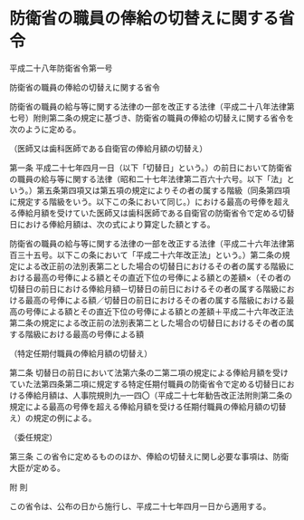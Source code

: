 # 防衛省の職員の俸給の切替えに関する省令

平成二十八年防衛省令第一号

防衛省の職員の俸給の切替えに関する省令

防衛省の職員の給与等に関する法律の一部を改正する法律（平成二十八年法律第七号）附則第二条の規定に基づき、防衛省の職員の俸給の切替えに関する省令を次のように定める。

（医師又は歯科医師である自衛官の俸給月額の切替え）

第一条 平成二十七年四月一日（以下「切替日」という。）の前日において防衛省の職員の給与等に関する法律（昭和二十七年法律第二百六十六号。以下「法」という。）第五条第四項又は第五項の規定によりその者の属する階級（同条第四項に規定する階級をいう。以下この条において同じ。）における最高の号俸を超える俸給月額を受けていた医師又は歯科医師である自衛官の防衛省令で定める切替日における俸給月額は、次の式により算定した額とする。

防衛省の職員の給与等に関する法律の一部を改正する法律（平成二十六年法律第百三十五号。以下この条において「平成二十六年改正法」という。）第二条の規定による改正前の法別表第二とした場合の切替日におけるその者の属する階級における最高の号俸による額とその直近下位の号俸による額との差額×（その者の切替日の前日における俸給月額－切替日の前日におけるその者の属する階級における最高の号俸による額／切替日の前日におけるその者の属する階級における最高の号俸による額とその直近下位の号俸による額との差額＋平成二十六年改正法第二条の規定による改正前の法別表第二とした場合の切替日におけるその者の属する階級における最高の号俸による額

（特定任期付職員の俸給月額の切替え）

第二条 切替日の前日において法第六条の二第二項の規定による俸給月額を受けていた法第四条第二項に規定する特定任期付職員の防衛省令で定める切替日における俸給月額は、人事院規則九─一四〇（平成二十七年勧告改正法附則第二条の規定による最高の号俸を超える俸給月額を受ける任期付職員の俸給月額の切替え）の規定の例による。

（委任規定）

第三条 この省令に定めるもののほか、俸給の切替えに関し必要な事項は、防衛大臣が定める。

附 則

この省令は、公布の日から施行し、平成二十七年四月一日から適用する。

